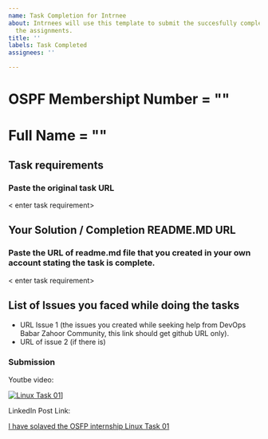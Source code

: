```yaml
---
name: Task Completion for Intrnee
about: Intrnees will use this template to submit the succesfully complete tasks from
  the assignments.
title: ''
labels: Task Completed
assignees: ''

---
```


# OSPF Membershipt Number = ""
# Full Name = ""

## Task requirements
### Paste the original task URL
< enter task requirement>

## Your Solution / Completion README.MD URL
### Paste the URL of readme.md file that you created in your own account stating the task is complete.

<!-- This content is same from your README.MD file, just copy and paste from your own task's completion repos README.MD -->
< enter task requirement>


## List of Issues you faced while doing the tasks

- URL Issue 1 (the issues you created while seeking help from DevOps Babar Zahoor Community, this link should get github URL only).
- URL of issue 2 (if there is)

### Submission
Youtbe video:
<!-- REPLACE the value string Abn_WZRHIHI with your uploaded task video's youtube id -->
<!-- Video must have URL -->
[![Linux Task 01](https://img.youtube.com/vi/Abn_WZRHIHI/0.jpg)](https://www.youtube.com/watch?v=Abn_WZRHIHI)]

LinkedIn Post Link:
<!-- REPLACE the URL with your posts URL -->
[I have solaved the OSFP internship Linux Task 01](https://linked.in/********)
